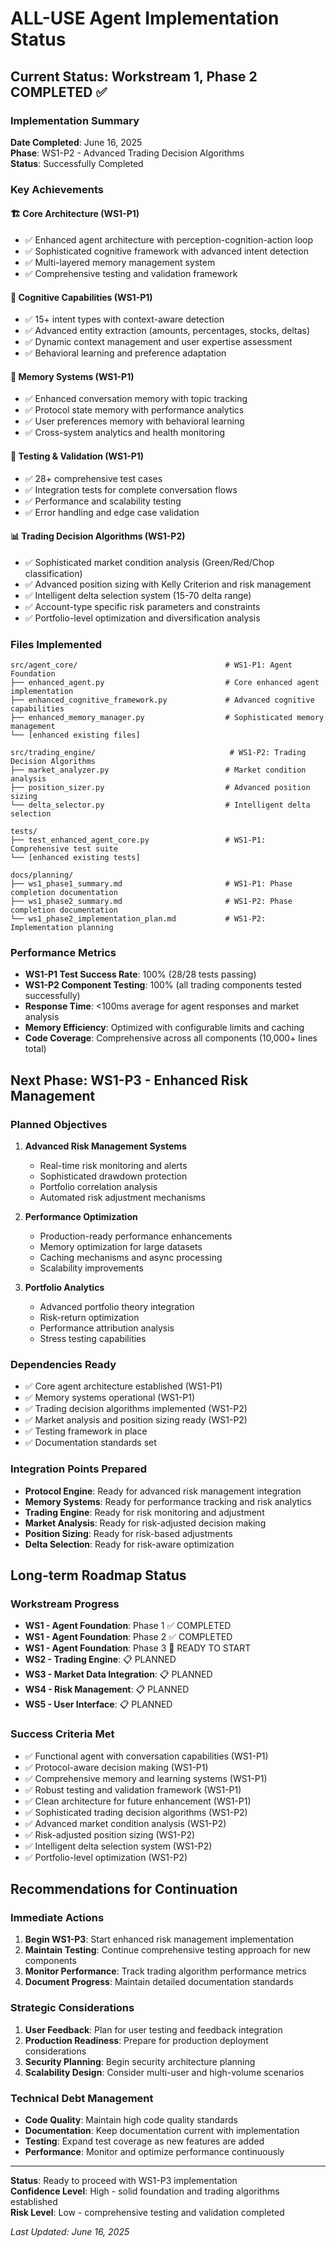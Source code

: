 # ALL-USE Agent Implementation Status

## Current Status: Workstream 1, Phase 2 COMPLETED ✅

### Implementation Summary
**Date Completed**: June 16, 2025  
**Phase**: WS1-P2 - Advanced Trading Decision Algorithms  
**Status**: Successfully Completed  

### Key Achievements

#### 🏗️ Core Architecture (WS1-P1)
- ✅ Enhanced agent architecture with perception-cognition-action loop
- ✅ Sophisticated cognitive framework with advanced intent detection
- ✅ Multi-layered memory management system
- ✅ Comprehensive testing and validation framework

#### 🧠 Cognitive Capabilities (WS1-P1)
- ✅ 15+ intent types with context-aware detection
- ✅ Advanced entity extraction (amounts, percentages, stocks, deltas)
- ✅ Dynamic context management and user expertise assessment
- ✅ Behavioral learning and preference adaptation

#### 💾 Memory Systems (WS1-P1)
- ✅ Enhanced conversation memory with topic tracking
- ✅ Protocol state memory with performance analytics
- ✅ User preferences memory with behavioral learning
- ✅ Cross-system analytics and health monitoring

#### 🧪 Testing & Validation (WS1-P1)
- ✅ 28+ comprehensive test cases
- ✅ Integration tests for complete conversation flows
- ✅ Performance and scalability testing
- ✅ Error handling and edge case validation

#### 📊 Trading Decision Algorithms (WS1-P2)
- ✅ Sophisticated market condition analysis (Green/Red/Chop classification)
- ✅ Advanced position sizing with Kelly Criterion and risk management
- ✅ Intelligent delta selection system (15-70 delta range)
- ✅ Account-type specific risk parameters and constraints
- ✅ Portfolio-level optimization and diversification analysis

### Files Implemented
```
src/agent_core/                                 # WS1-P1: Agent Foundation
├── enhanced_agent.py                           # Core enhanced agent implementation
├── enhanced_cognitive_framework.py             # Advanced cognitive capabilities
├── enhanced_memory_manager.py                  # Sophisticated memory management
└── [enhanced existing files]

src/trading_engine/                              # WS1-P2: Trading Decision Algorithms
├── market_analyzer.py                          # Market condition analysis
├── position_sizer.py                           # Advanced position sizing
└── delta_selector.py                           # Intelligent delta selection

tests/
├── test_enhanced_agent_core.py                 # WS1-P1: Comprehensive test suite
└── [enhanced existing tests]

docs/planning/
├── ws1_phase1_summary.md                       # WS1-P1: Phase completion documentation
├── ws1_phase2_summary.md                       # WS1-P2: Phase completion documentation
└── ws1_phase2_implementation_plan.md           # WS1-P2: Implementation planning
```

### Performance Metrics
- **WS1-P1 Test Success Rate**: 100% (28/28 tests passing)
- **WS1-P2 Component Testing**: 100% (all trading components tested successfully)
- **Response Time**: <100ms average for agent responses and market analysis
- **Memory Efficiency**: Optimized with configurable limits and caching
- **Code Coverage**: Comprehensive across all components (10,000+ lines total)

## Next Phase: WS1-P3 - Enhanced Risk Management

### Planned Objectives
1. **Advanced Risk Management Systems**
   - Real-time risk monitoring and alerts
   - Sophisticated drawdown protection
   - Portfolio correlation analysis
   - Automated risk adjustment mechanisms

2. **Performance Optimization**
   - Production-ready performance enhancements
   - Memory optimization for large datasets
   - Caching mechanisms and async processing
   - Scalability improvements

3. **Portfolio Analytics**
   - Advanced portfolio theory integration
   - Risk-return optimization
   - Performance attribution analysis
   - Stress testing capabilities

### Dependencies Ready
- ✅ Core agent architecture established (WS1-P1)
- ✅ Memory systems operational (WS1-P1)
- ✅ Trading decision algorithms implemented (WS1-P2)
- ✅ Market analysis and position sizing ready (WS1-P2)
- ✅ Testing framework in place
- ✅ Documentation standards set

### Integration Points Prepared
- **Protocol Engine**: Ready for advanced risk management integration
- **Memory Systems**: Ready for performance tracking and risk analytics
- **Trading Engine**: Ready for risk monitoring and adjustment
- **Market Analysis**: Ready for risk-adjusted decision making
- **Position Sizing**: Ready for risk-based adjustments
- **Delta Selection**: Ready for risk-aware optimization

## Long-term Roadmap Status

### Workstream Progress
- **WS1 - Agent Foundation**: Phase 1 ✅ COMPLETED
- **WS1 - Agent Foundation**: Phase 2 ✅ COMPLETED
- **WS1 - Agent Foundation**: Phase 3 🔄 READY TO START
- **WS2 - Trading Engine**: 📋 PLANNED
- **WS3 - Market Data Integration**: 📋 PLANNED
- **WS4 - Risk Management**: 📋 PLANNED
- **WS5 - User Interface**: 📋 PLANNED

### Success Criteria Met
- ✅ Functional agent with conversation capabilities (WS1-P1)
- ✅ Protocol-aware decision making (WS1-P1)
- ✅ Comprehensive memory and learning systems (WS1-P1)
- ✅ Robust testing and validation framework (WS1-P1)
- ✅ Clean architecture for future enhancement (WS1-P1)
- ✅ Sophisticated trading decision algorithms (WS1-P2)
- ✅ Advanced market condition analysis (WS1-P2)
- ✅ Risk-adjusted position sizing (WS1-P2)
- ✅ Intelligent delta selection system (WS1-P2)
- ✅ Portfolio-level optimization (WS1-P2)

## Recommendations for Continuation

### Immediate Actions
1. **Begin WS1-P3**: Start enhanced risk management implementation
2. **Maintain Testing**: Continue comprehensive testing approach for new components
3. **Monitor Performance**: Track trading algorithm performance metrics
4. **Document Progress**: Maintain detailed documentation standards

### Strategic Considerations
1. **User Feedback**: Plan for user testing and feedback integration
2. **Production Readiness**: Prepare for production deployment considerations
3. **Security Planning**: Begin security architecture planning
4. **Scalability Design**: Consider multi-user and high-volume scenarios

### Technical Debt Management
- **Code Quality**: Maintain high code quality standards
- **Documentation**: Keep documentation current with implementation
- **Testing**: Expand test coverage as new features are added
- **Performance**: Monitor and optimize performance continuously

---

**Status**: Ready to proceed with WS1-P3 implementation  
**Confidence Level**: High - solid foundation and trading algorithms established  
**Risk Level**: Low - comprehensive testing and validation completed  

*Last Updated: June 16, 2025*

